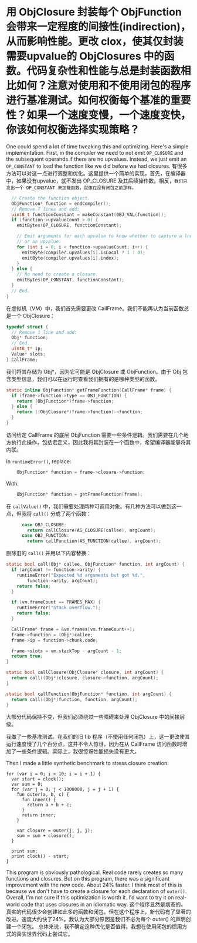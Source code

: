 # 用 ObjClosure 封装每个 ObjFunction 会带来一定程度的间接性(indirection)，从而影响性能。更改 clox，使其仅封装需要upvalue的 ObjClosures 中的函数。代码复杂性和性能与总是封装函数相比如何？注意对使用和不使用闭包的程序进行基准测试。如何权衡每个基准的重要性？如果一个速度变慢，一个速度变快，你该如何权衡选择实现策略？

One could spend a lot of time tweaking this and optimizing. Here's a simple
implementation. First, in the compiler we need to not emit `OP_CLOSURE` and the
subsequent operands if there are no upvalues. Instead, we just emit an
`OP_CONSTANT` to load the function like we did before we had closures.
有很多方法可以对这一点进行调整和优化。这里提供一个简单的实现。首先，在编译器中，如果没有upvalue，就不发出 OP_CLOSURE 及其后续操作数。相反，`我们只发出一个 OP_CONSTANT 来加载函数，就像在没有闭包之前那样。`

```c
  // Create the function object.
  ObjFunction* function = endCompiler();
  // Remove 7 lines and add:
  uint8_t functionConstant = makeConstant(OBJ_VAL(function));
  if (function->upvalueCount > 0) {
    emitBytes(OP_CLOSURE, functionConstant);

    // Emit arguments for each upvalue to know whether to capture a local
    // or an upvalue.
    for (int i = 0; i < function->upvalueCount; i++) {
      emitByte(compiler.upvalues[i].isLocal ? 1 : 0);
      emitByte(compiler.upvalues[i].index);
    }
  } else {
    // No need to create a closure.
    emitBytes(OP_CONSTANT, functionConstant);
  }
  // End.
}
```

在虚拟机（VM）中，我们首先需要更改 CallFrame。我们不能再认为当前函数总是一个 ObjClosure：

```c
typedef struct {
  // Remove 1 line and add:
  Obj* function;
  // End.
  uint8_t* ip;
  Value* slots;
} CallFrame;
```

我们将其存储为 Obj\*，因为它可能是 ObjClosure 或 ObjFunction。由于 Obj 包含类型信息，我们可以在运行时查看我们拥有的是哪种类型的函数。

```c
static inline ObjFunction* getFrameFunction(CallFrame* frame) {
  if (frame->function->type == OBJ_FUNCTION) {
    return (ObjFunction*)frame->function;
  } else {
    return ((ObjClosure*)frame->function)->function;
  }
}
```

访问给定 CallFrame 的底层 ObjFunction 需要一些条件逻辑。我们需要在几个地方执行此操作，包括宏定义，因此我将其封装在一个函数中，希望编译器能够将其内联。

In `runtimeError()`, replace:

```c
    ObjFunction* function = frame->closure->function;
```

With:

```c
    ObjFunction* function = getFrameFunction(frame);
```

在 `callValue()` 中，我们需要处理两种可调用对象。有几种方法可以做到这一点，但我将 `call()` 分成了两个函数：

```c
      case OBJ_CLOSURE:
        return callClosure(AS_CLOSURE(callee), argCount);
      case OBJ_FUNCTION:
        return callFunction(AS_FUNCTION(callee), argCount);
```

删除旧的 `call()` 并用以下内容替换：

```c
static bool call(Obj* callee, ObjFunction* function, int argCount) {
  if (argCount != function->arity) {
    runtimeError("Expected %d arguments but got %d.",
        function->arity, argCount);
    return false;
  }

  if (vm.frameCount == FRAMES_MAX) {
    runtimeError("Stack overflow.");
    return false;
  }

  CallFrame* frame = &vm.frames[vm.frameCount++];
  frame->function = (Obj*)callee;
  frame->ip = function->chunk.code;

  frame->slots = vm.stackTop - argCount - 1;
  return true;
}

static bool callClosure(ObjClosure* closure, int argCount) {
  return call((Obj*)closure, closure->function, argCount);
}

static bool callFunction(ObjFunction* function, int argCount) {
  return call((Obj*)function, function, argCount);
}
```

大部分代码保持不变，但我们必须绕过一些障碍来处理 ObjClosure 中的间接层级。

我做了一些基准测试。在我们的旧 fib 程序（不使用任何闭包）上，这一更改使其运行速度慢了几个百分点。这并不令人惊讶，因为在从 CallFrame 访问函数时增加了一些条件逻辑。实际上，我很惊讶性能损失没有更大。

Then I made a little synthetic benchmark to stress closure creation:

```lox
for (var i = 0; i < 10; i = i + 1) {
  var start = clock();
  var sum = 0;
  for (var j = 0; j < 1000000; j = j + 1) {
    fun outer(a, b, c) {
      fun inner() {
        return a + b + c;
      }
      return inner;
    }

    var closure = outer(j, j, j);
    sum = sum + closure();
  }

  print sum;
  print clock() - start;
}
```

This program is obviously pathological. Real code rarely creates so many
functions and closures. But on this program, there was a significant improvement
with the new code. About 24% faster. I think most of this is because we don't
have to create a closure for each declaration of `outer()`.
Overall, I'm not sure if this optimization is worth it. I'd want to try it on
real-world code that uses closures in an idiomatic way.
这个程序显然是病态的。真实的代码很少会创建如此多的函数和闭包。但在这个程序上，新代码有了显著的改进。速度大约快了24%。我认为大部分原因是我们不必为每个 outer() 的声明创建一个闭包。
总体来说，我不确定这种优化是否值得。我想在使用闭包的惯用方式的真实世界代码上尝试它。
